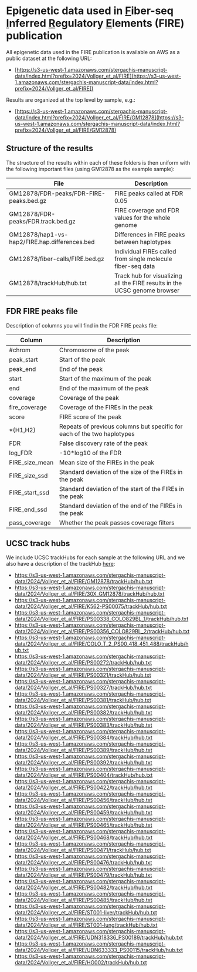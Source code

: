 # Epigenetic data used in <ins>F</ins>iber-seq <ins>I</ins>nferred <ins>R</ins>egulatory <ins>E</ins>lements (FIRE) publication

All epigenetic data used in the FIRE publication is available on AWS as a public dataset at the following URL:

- [https://s3-us-west-1.amazonaws.com/stergachis-manuscript-data/index.html?prefix=2024/Vollger_et_al/FIRE](https://s3-us-west-1.amazonaws.com/stergachis-manuscript-data/index.html?prefix=2024/Vollger_et_al/FIRE])

Results are organized at the top level by sample, e.g.:

- [https://s3-us-west-1.amazonaws.com/stergachis-manuscript-data/index.html?prefix=2024/Vollger_et_al/FIRE/GM12878](https://s3-us-west-1.amazonaws.com/stergachis-manuscript-data/index.html?prefix=2024/Vollger_et_al/FIRE/GM12878)

## Structure of the results

The structure of the results within each of these folders is then uniform with the following important files (using GM12878 as the example sample):

| File                                          | Description                                                               |
| --------------------------------------------- | ------------------------------------------------------------------------- |
| GM12878/FDR-peaks/FDR-FIRE-peaks.bed.gz       | FIRE peaks called at FDR 0.05                                             |
| GM12878/FDR-peaks/FDR.track.bed.gz            | FIRE coverage and FDR values for the whole genome                         |
| GM12878/hap1-vs-hap2/FIRE.hap.differences.bed | Differences in FIRE peaks between haplotypes                              |
| GM12878/fiber-calls/FIRE.bed.gz               | Individual FIREs called from single molecule fiber-seq data               |
| GM12878/trackHub/hub.txt                      | Track hub for visualizing all the FIRE results in the UCSC genome browser |

## FDR FIRE peaks file

Description of columns you will find in the FDR FIRE peaks file:

| Column         | Description                                                             |
| -------------- | ----------------------------------------------------------------------- |
| #chrom         | Chromosome of the peak                                                  |
| peak_start     | Start of the peak                                                       |
| peak_end       | End of the peak                                                         |
| start          | Start of the maximum of the peak                                        |
| end            | End of the maximum of the peak                                          |
| coverage       | Coverage of the peak                                                    |
| fire_coverage  | Coverage of the FIREs in the peak                                       |
| score          | FIRE score of the peak                                                  |
| \*{H1,H2}      | Repeats of previous columns but specific for each of the two haplotypes |
| FDR            | False discovery rate of the peak                                        |
| log_FDR        | -10\*log10 of the FDR                                                   |
| FIRE_size_mean | Mean size of the FIREs in the peak                                      |
| FIRE_size_ssd  | Standard deviation of the size of the FIREs in the peak                 |
| FIRE_start_ssd | Standard deviation of the start of the FIREs in the peak                |
| FIRE_end_ssd   | Standard deviation of the end of the FIREs in the peak                  |
| pass_coverage  | Whether the peak passes coverage filters                                |

## UCSC track hubs

We include UCSC trackHubs for each sample at the following URL and we also have a description of the trackHub [here](https://s3-us-west-2.amazonaws.com/stergachis-public1/Mitchell/temp/FIRE/dev/trackHub/fire-description.html):

- https://s3-us-west-1.amazonaws.com/stergachis-manuscript-data/2024/Vollger_et_al/FIRE/GM12878/trackHub/hub.txt
- https://s3-us-west-1.amazonaws.com/stergachis-manuscript-data/2024/Vollger_et_al/FIRE/30X_GM12878/trackHub/hub.txt
- https://s3-us-west-1.amazonaws.com/stergachis-manuscript-data/2024/Vollger_et_al/FIRE/K562-PS00075/trackHub/hub.txt
- https://s3-us-west-1.amazonaws.com/stergachis-manuscript-data/2024/Vollger_et_al/FIRE/PS00338_COLO829BL_1/trackHub/hub.txt
- https://s3-us-west-1.amazonaws.com/stergachis-manuscript-data/2024/Vollger_et_al/FIRE/PS00356_COLO829BL_2/trackHub/hub.txt
- https://s3-us-west-1.amazonaws.com/stergachis-manuscript-data/2024/Vollger_et_al/FIRE/COLO_T_2_PS00_418_451_488/trackHub/hub.txt
- https://s3-us-west-1.amazonaws.com/stergachis-manuscript-data/2024/Vollger_et_al/FIRE/PS00272/trackHub/hub.txt
- https://s3-us-west-1.amazonaws.com/stergachis-manuscript-data/2024/Vollger_et_al/FIRE/PS00321/trackHub/hub.txt
- https://s3-us-west-1.amazonaws.com/stergachis-manuscript-data/2024/Vollger_et_al/FIRE/PS00327/trackHub/hub.txt
- https://s3-us-west-1.amazonaws.com/stergachis-manuscript-data/2024/Vollger_et_al/FIRE/PS00381/trackHub/hub.txt
- https://s3-us-west-1.amazonaws.com/stergachis-manuscript-data/2024/Vollger_et_al/FIRE/PS00382/trackHub/hub.txt
- https://s3-us-west-1.amazonaws.com/stergachis-manuscript-data/2024/Vollger_et_al/FIRE/PS00383/trackHub/hub.txt
- https://s3-us-west-1.amazonaws.com/stergachis-manuscript-data/2024/Vollger_et_al/FIRE/PS00384/trackHub/hub.txt
- https://s3-us-west-1.amazonaws.com/stergachis-manuscript-data/2024/Vollger_et_al/FIRE/PS00389/trackHub/hub.txt
- https://s3-us-west-1.amazonaws.com/stergachis-manuscript-data/2024/Vollger_et_al/FIRE/PS00392/trackHub/hub.txt
- https://s3-us-west-1.amazonaws.com/stergachis-manuscript-data/2024/Vollger_et_al/FIRE/PS00404/trackHub/hub.txt
- https://s3-us-west-1.amazonaws.com/stergachis-manuscript-data/2024/Vollger_et_al/FIRE/PS00422/trackHub/hub.txt
- https://s3-us-west-1.amazonaws.com/stergachis-manuscript-data/2024/Vollger_et_al/FIRE/PS00456/trackHub/hub.txt
- https://s3-us-west-1.amazonaws.com/stergachis-manuscript-data/2024/Vollger_et_al/FIRE/PS00459/trackHub/hub.txt
- https://s3-us-west-1.amazonaws.com/stergachis-manuscript-data/2024/Vollger_et_al/FIRE/PS00465/trackHub/hub.txt
- https://s3-us-west-1.amazonaws.com/stergachis-manuscript-data/2024/Vollger_et_al/FIRE/PS00468/trackHub/hub.txt
- https://s3-us-west-1.amazonaws.com/stergachis-manuscript-data/2024/Vollger_et_al/FIRE/PS00471/trackHub/hub.txt
- https://s3-us-west-1.amazonaws.com/stergachis-manuscript-data/2024/Vollger_et_al/FIRE/PS00476/trackHub/hub.txt
- https://s3-us-west-1.amazonaws.com/stergachis-manuscript-data/2024/Vollger_et_al/FIRE/PS00479/trackHub/hub.txt
- https://s3-us-west-1.amazonaws.com/stergachis-manuscript-data/2024/Vollger_et_al/FIRE/PS00482/trackHub/hub.txt
- https://s3-us-west-1.amazonaws.com/stergachis-manuscript-data/2024/Vollger_et_al/FIRE/PS00485/trackHub/hub.txt
- https://s3-us-west-1.amazonaws.com/stergachis-manuscript-data/2024/Vollger_et_al/FIRE/ST001-liver/trackHub/hub.txt
- https://s3-us-west-1.amazonaws.com/stergachis-manuscript-data/2024/Vollger_et_al/FIRE/ST001-lung/trackHub/hub.txt
- https://s3-us-west-1.amazonaws.com/stergachis-manuscript-data/2024/Vollger_et_al/FIRE/UDN318336_PS00189/trackHub/hub.txt
- https://s3-us-west-1.amazonaws.com/stergachis-manuscript-data/2024/Vollger_et_al/FIRE/UDN633333_PS00115/trackHub/hub.txt
- https://s3-us-west-1.amazonaws.com/stergachis-manuscript-data/2024/Vollger_et_al/FIRE/HG002/trackHub/hub.txt
